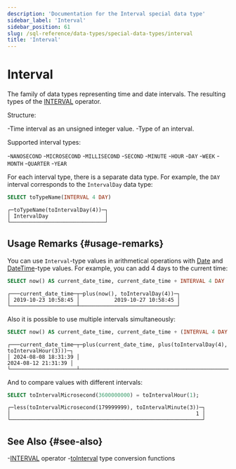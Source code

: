 ```yaml
---
description: 'Documentation for the Interval special data type'
sidebar_label: 'Interval'
sidebar_position: 61
slug: /sql-reference/data-types/special-data-types/interval
title: 'Interval'
---
```


# Interval

The family of data types representing time and date intervals. The resulting types of the [INTERVAL](/sql-reference/operators#interval) operator.

Structure:

-Time interval as an unsigned integer value.
-Type of an interval.

Supported interval types:

-`NANOSECOND`
-`MICROSECOND`
-`MILLISECOND`
-`SECOND`
-`MINUTE`
-`HOUR`
-`DAY`
-`WEEK`
-`MONTH`
-`QUARTER`
-`YEAR`

For each interval type, there is a separate data type. For example, the `DAY` interval corresponds to the `IntervalDay` data type:

```sql
SELECT toTypeName(INTERVAL 4 DAY)
```

```text
┌─toTypeName(toIntervalDay(4))─┐
│ IntervalDay                  │
└──────────────────────────────┘
```

## Usage Remarks {#usage-remarks}

You can use `Interval`-type values in arithmetical operations with [Date](../../../sql-reference/data-types/date.md) and [DateTime](../../../sql-reference/data-types/datetime.md)-type values. For example, you can add 4 days to the current time:

```sql
SELECT now() AS current_date_time, current_date_time + INTERVAL 4 DAY
```

```text
┌───current_date_time─┬─plus(now(), toIntervalDay(4))─┐
│ 2019-10-23 10:58:45 │           2019-10-27 10:58:45 │
└─────────────────────┴───────────────────────────────┘
```

Also it is possible to use multiple intervals simultaneously:

```sql
SELECT now() AS current_date_time, current_date_time + (INTERVAL 4 DAY + INTERVAL 3 HOUR)
```

```text
┌───current_date_time─┬─plus(current_date_time, plus(toIntervalDay(4), toIntervalHour(3)))─┐
│ 2024-08-08 18:31:39 │                                                2024-08-12 21:31:39 │
└─────────────────────┴────────────────────────────────────────────────────────────────────┘
```

And to compare values with different intervals:

```sql
SELECT toIntervalMicrosecond(3600000000) = toIntervalHour(1);
```

```text
┌─less(toIntervalMicrosecond(179999999), toIntervalMinute(3))─┐
│                                                           1 │
└─────────────────────────────────────────────────────────────┘
```

## See Also {#see-also}

-[INTERVAL](/sql-reference/operators#interval) operator
-[toInterval](/sql-reference/functions/type-conversion-functions#tointervalyear) type conversion functions
